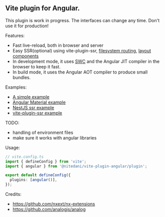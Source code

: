 Vite plugin for Angular.
---

This plugin is work in progress. The interfaces can change any time. Don't use it for production!

Features:
- Fast live-reload, both in browser and server
- Easy SSR(optional) using vite-plugin-ssr, [filesystem routing](https://vite-plugin-ssr.com/filesystem-routing), [layout components](https://vite-plugin-ssr.com/layouts)
- In development mode, it uses [SWC](https://swc.rs/) and the Angular JIT compiler in the browser to keep it fast.
- In build mode, it uses the Angular AOT compiler to produce small bundles.

Examples:
- [A simple example](./examples/simple/)
- [Angular Material example](./examples/material/)
- [NestJS ssr example](./examples/universal/)
- [vite-plugin-ssr example](./examples/vps/)



TODO:
- handling of environment files
- make sure it works with angular libraries

Usage:

```typescript
// vite.config.ts
import { defineConfig } from 'vite';
import { angular } from '@nitedani/vite-plugin-angular/plugin';

export default defineConfig({
  plugins: [angular()],
});


```

Credits:
- https://github.com/nxext/nx-extensions
- https://github.com/analogjs/analog